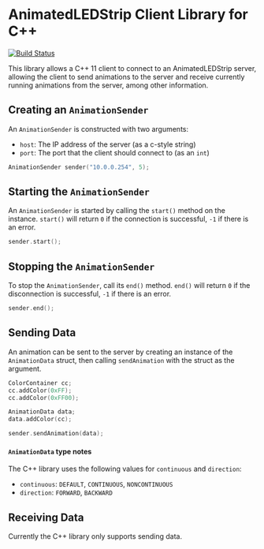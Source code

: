 # AnimatedLEDStrip Client Library for C++

[![Build Status](https://travis-ci.com/AnimatedLEDStrip/client-cpp.svg?branch=master)](https://travis-ci.com/AnimatedLEDStrip/client-cpp)

This library allows a C++ 11 client to connect to an AnimatedLEDStrip server, allowing the client to send animations to the server and receive currently running animations from the server, among other information.

## Creating an `AnimationSender`
An `AnimationSender` is constructed with two arguments:
- `host`: The IP address of the server (as a c-style string)
- `port`: The port that the client should connect to (as an `int`)

```c++
AnimationSender sender("10.0.0.254", 5);
```

## Starting the `AnimationSender`
An `AnimationSender` is started by calling the `start()` method on the instance.
`start()` will return `0` if the connection is successful, `-1` if there is an error.

```c++
sender.start();
```

## Stopping the `AnimationSender`
To stop the `AnimationSender`, call its `end()` method.
`end()` will return `0` if the disconnection is successful, `-1` if there is an error.

```c++
sender.end();
```

## Sending Data
An animation can be sent to the server by creating an instance of the `AnimationData` struct, then calling `sendAnimation` with the struct as the argument.

```c++
ColorContainer cc;
cc.addColor(0xFF);
cc.addColor(0xFF00);

AnimationData data;
data.addColor(cc);

sender.sendAnimation(data);
```

#### `AnimationData` type notes
The C++ library uses the following values for `continuous` and `direction`:
- `continuous`: `DEFAULT`, `CONTINUOUS`, `NONCONTINUOUS`
- `direction`: `FORWARD`, `BACKWARD`

## Receiving Data
Currently the C++ library only supports sending data.
